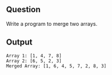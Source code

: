 ## Question
Write a program to merge two arrays.

## Output
```
Array 1: [1, 4, 7, 8]
Array 2: [6, 5, 2, 3]
Merged Array: [1, 6, 4, 5, 7, 2, 8, 3]
```
